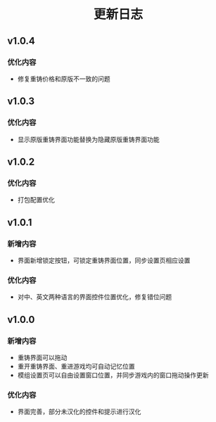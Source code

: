 <h1 align="center">更新日志</h1>

## v1.0.4

### 优化内容

- 修复重铸价格和原版不一致的问题

## v1.0.3

### 优化内容

- 显示原版重铸界面功能替换为隐藏原版重铸界面功能

## v1.0.2

### 优化内容

- 打包配置优化

## v1.0.1

### 新增内容

- 界面新增锁定按钮，可锁定重铸界面位置，同步设置页相应设置

### 优化内容

- 对中、英文两种语言的界面控件位置优化，修复错位问题

## v1.0.0

### 新增内容

- 重铸界面可以拖动
- 重开重铸界面、重进游戏均可自动记忆位置
- 模组设置页可以自由设置窗口位置，并同步游戏内的窗口拖动操作更新

### 优化内容

- 界面完善，部分未汉化的控件和提示进行汉化
